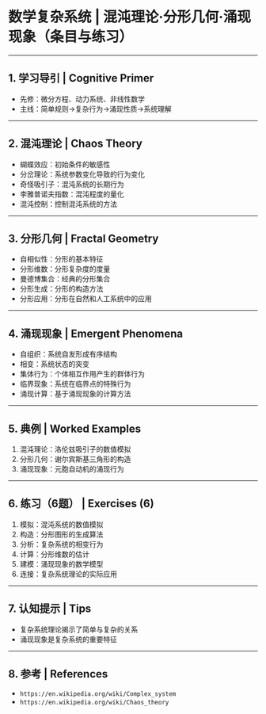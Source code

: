 # 数学复杂系统 | 混沌理论·分形几何·涌现现象（条目与练习）

---

## 1. 学习导引 | Cognitive Primer

- 先修：微分方程、动力系统、非线性数学
- 主线：简单规则→复杂行为→涌现性质→系统理解

---

## 2. 混沌理论 | Chaos Theory

- 蝴蝶效应：初始条件的敏感性
- 分岔理论：系统参数变化导致的行为变化
- 奇怪吸引子：混沌系统的长期行为
- 李雅普诺夫指数：混沌程度的量化
- 混沌控制：控制混沌系统的方法

---

## 3. 分形几何 | Fractal Geometry

- 自相似性：分形的基本特征
- 分形维数：分形复杂度的度量
- 曼德博集合：经典的分形集合
- 分形生成：分形的构造方法
- 分形应用：分形在自然和人工系统中的应用

---

## 4. 涌现现象 | Emergent Phenomena

- 自组织：系统自发形成有序结构
- 相变：系统状态的突变
- 集体行为：个体相互作用产生的群体行为
- 临界现象：系统在临界点的特殊行为
- 涌现计算：基于涌现现象的计算方法

---

## 5. 典例 | Worked Examples

1) 混沌理论：洛伦兹吸引子的数值模拟
2) 分形几何：谢尔宾斯基三角形的构造
3) 涌现现象：元胞自动机的涌现行为

---

## 6. 练习（6题） | Exercises (6)

1) 模拟：混沌系统的数值模拟
2) 构造：分形图形的生成算法
3) 分析：复杂系统的相变行为
4) 计算：分形维数的估计
5) 建模：涌现现象的数学模型
6) 连接：复杂系统理论的实际应用

---

## 7. 认知提示 | Tips

- 复杂系统理论揭示了简单与复杂的关系
- 涌现现象是复杂系统的重要特征

---

## 8. 参考 | References

- `https://en.wikipedia.org/wiki/Complex_system`
- `https://en.wikipedia.org/wiki/Chaos_theory`
